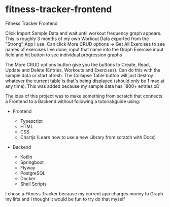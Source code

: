 # fitness-tracker-frontend

Fitness Tracker Frontend

Click Import Sample Data and wait until workout frequency graph appears. This is roughly 3 months of my own Workout Data exported from the "Strong" App I use.
Can click More CRUD options -> Get All Exercises to see names of exercises I've done, input that name into the Graph Exercise input field and hit button to see individual progression graphs

The More CRUD options button give you the buttons to Create, Read, Update and Delete (Entries, Workouts and Exercises). Can do this with the sample data or start afresh.
The Collapse Table button will just destroy whatever the current table is that's being displayed (should only be 1 max at any time). This was added because my sample data has 1800+ entries xD

The idea of this project was to make something from scratch that connects a Frontend to a Backend without following a tutorial/guide using:
- Frontend
  - Typescript
  - HTML
  - CSS
  - Chartjs (Learn how to use a new Library from scratch with Docs)

- Backend
  - Kotlin
  - Springboot
  - Flyway
  - PostgreSQL
  - Docker
  - Shell Scripts

I chose a Fitness Tracker because my current app charges money to Graph my lifts and I thought it would be fun to try do that myself